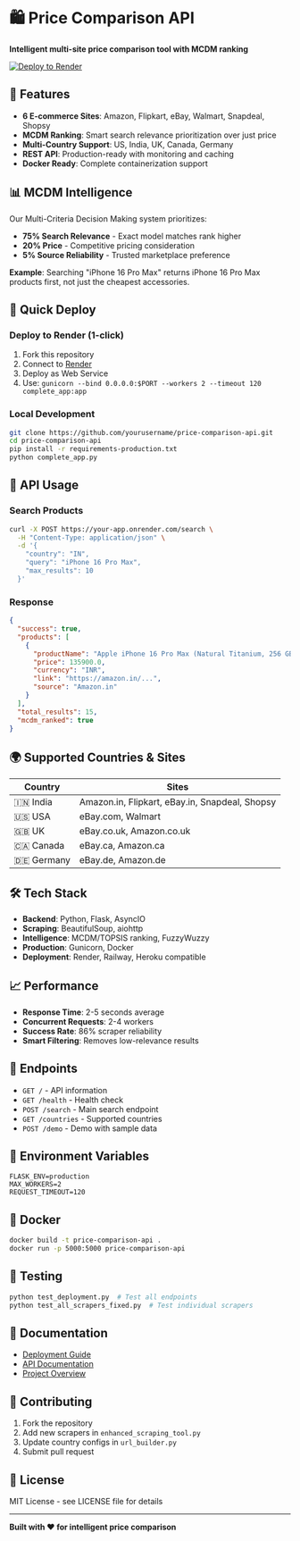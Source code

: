 # 🛍️ Price Comparison API

**Intelligent multi-site price comparison tool with MCDM ranking**

[![Deploy to Render](https://render.com/images/deploy-to-render-button.svg)](https://render.com/deploy)

## 🚀 Features

- **6 E-commerce Sites**: Amazon, Flipkart, eBay, Walmart, Snapdeal, Shopsy
- **MCDM Ranking**: Smart search relevance prioritization over just price
- **Multi-Country Support**: US, India, UK, Canada, Germany
- **REST API**: Production-ready with monitoring and caching
- **Docker Ready**: Complete containerization support

## 📊 MCDM Intelligence

Our Multi-Criteria Decision Making system prioritizes:
- **75% Search Relevance** - Exact model matches rank higher
- **20% Price** - Competitive pricing consideration  
- **5% Source Reliability** - Trusted marketplace preference

**Example**: Searching "iPhone 16 Pro Max" returns iPhone 16 Pro Max products first, not just the cheapest accessories.

## 🔧 Quick Deploy

### Deploy to Render (1-click)
1. Fork this repository
2. Connect to [Render](https://render.com)
3. Deploy as Web Service
4. Use: `gunicorn --bind 0.0.0.0:$PORT --workers 2 --timeout 120 complete_app:app`

### Local Development
```bash
git clone https://github.com/yourusername/price-comparison-api.git
cd price-comparison-api
pip install -r requirements-production.txt
python complete_app.py
```

## 📡 API Usage

### Search Products
```bash
curl -X POST https://your-app.onrender.com/search \
  -H "Content-Type: application/json" \
  -d '{
    "country": "IN",
    "query": "iPhone 16 Pro Max",
    "max_results": 10
  }'
```

### Response
```json
{
  "success": true,
  "products": [
    {
      "productName": "Apple iPhone 16 Pro Max (Natural Titanium, 256 GB)",
      "price": 135900.0,
      "currency": "INR", 
      "link": "https://amazon.in/...",
      "source": "Amazon.in"
    }
  ],
  "total_results": 15,
  "mcdm_ranked": true
}
```

## 🌍 Supported Countries & Sites

| Country | Sites |
|---------|-------|
| 🇮🇳 India | Amazon.in, Flipkart, eBay.in, Snapdeal, Shopsy |
| 🇺🇸 USA | eBay.com, Walmart |
| 🇬🇧 UK | eBay.co.uk, Amazon.co.uk |
| 🇨🇦 Canada | eBay.ca, Amazon.ca |
| 🇩🇪 Germany | eBay.de, Amazon.de |

## 🛠️ Tech Stack

- **Backend**: Python, Flask, AsyncIO
- **Scraping**: BeautifulSoup, aiohttp
- **Intelligence**: MCDM/TOPSIS ranking, FuzzyWuzzy
- **Production**: Gunicorn, Docker
- **Deployment**: Render, Railway, Heroku compatible

## 📈 Performance

- **Response Time**: 2-5 seconds average
- **Concurrent Requests**: 2-4 workers
- **Success Rate**: 86% scraper reliability
- **Smart Filtering**: Removes low-relevance results

## 🔗 Endpoints

- `GET /` - API information
- `GET /health` - Health check  
- `POST /search` - Main search endpoint
- `GET /countries` - Supported countries
- `POST /demo` - Demo with sample data

## 📝 Environment Variables

```env
FLASK_ENV=production
MAX_WORKERS=2
REQUEST_TIMEOUT=120
```

## 🐳 Docker

```bash
docker build -t price-comparison-api .
docker run -p 5000:5000 price-comparison-api
```

## 🧪 Testing

```bash
python test_deployment.py  # Test all endpoints
python test_all_scrapers_fixed.py  # Test individual scrapers
```

## 📖 Documentation

- [Deployment Guide](DEPLOYMENT_GUIDE.md)
- [API Documentation](API_DOCUMENTATION.md)
- [Project Overview](PROJECT_COMPLETE.md)

## 🤝 Contributing

1. Fork the repository
2. Add new scrapers in `enhanced_scraping_tool.py`
3. Update country configs in `url_builder.py`
4. Submit pull request

## 📄 License

MIT License - see LICENSE file for details

---

**Built with ❤️ for intelligent price comparison**

